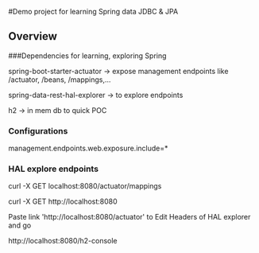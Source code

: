 #Demo project for learning Spring data JDBC & JPA

## Overview
###Dependencies for learning, exploring Spring

spring-boot-starter-actuator -> expose management endpoints like /actuator, /beans, /mappings,...

spring-data-rest-hal-explorer -> to explore endpoints

h2 -> in mem db to quick POC

### Configurations

management.endpoints.web.exposure.include=*

### HAL explore endpoints

curl -X GET localhost:8080/actuator/mappings

curl -X GET http://localhost:8080

Paste link 'http://localhost:8080/actuator' to Edit Headers of HAL explorer and go

http://localhost:8080/h2-console
